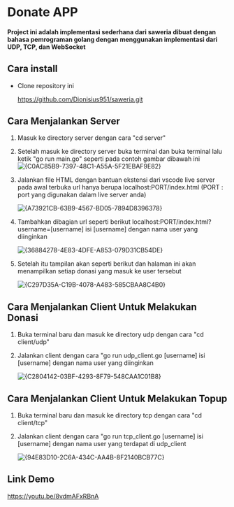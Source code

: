 # Donate APP

#### Project ini adalah implementasi sederhana dari saweria dibuat dengan bahasa pemrograman golang dengan menggunakan implementasi dari UDP, TCP, dan WebSocket

## Cara install
* Clone repository ini

  https://github.com/Dionisius951/saweria.git

## Cara Menjalankan Server
1. Masuk ke directory server dengan cara "cd server"
2. Setelah masuk ke directory server buka terminal dan buka terminal lalu ketik "go run main.go" seperti pada contoh gambar dibawah ini
   ![{C0AC85B9-7397-48C1-A55A-5F21EBAF9E82}](https://github.com/user-attachments/assets/5d23713f-732e-409d-88e8-55c7672db4a9)
3. Jalankan file HTML dengan bantuan ekstensi dari vscode live server pada awal terbuka url hanya berupa localhost:PORT/index.html (PORT : port yang digunakan dalam live server anda)

   ![{A73921CB-63B9-4567-BD05-7894D8396378}](https://github.com/user-attachments/assets/d06db81c-c54d-4917-ba7b-2bcd899ab4df)

4. Tambahkan dibagian url seperti berikut localhost:PORT/index.html?username=[username] isi [username] dengan nama user yang diinginkan

   ![{36884278-4E83-4DFE-A853-079D31CB54DE}](https://github.com/user-attachments/assets/c9b887bc-6a46-436c-8164-0124c171dbfa)

5. Setelah itu tampilan akan seperti berikut dan halaman ini akan menampilkan setiap donasi yang masuk ke user tersebut

   ![{C297D35A-C19B-4078-A483-585CBAA8C4B0}](https://github.com/user-attachments/assets/e5cfb21c-4214-4f0c-9955-134f7d393179)

## Cara Menjalankan Client Untuk Melakukan Donasi
1. Buka terminal baru dan masuk ke directory udp dengan cara "cd client/udp"
2. Jalankan client dengan cara "go run udp_client.go [username] isi [username] dengan nama user yang diinginkan

   ![{C2804142-03BF-4293-8F79-548CAA1C01B8}](https://github.com/user-attachments/assets/35c04db6-6f6c-40f2-94c1-a78ad579cbcc)

## Cara Menjalankan Client Untuk Melakukan Topup
1. Buka terminal baru dan masuk ke directory tcp dengan cara "cd client/tcp"
2. Jalankan client dengan cara "go run tcp_client.go [username] isi [username] dengan nama user yang terdapat di udp_client

   ![{94E83D10-2C6A-434C-AA4B-8F2140BCB77C}](https://github.com/user-attachments/assets/912a0e12-09d2-42f1-b8bc-7e78a53bb829)


## Link Demo 

https://youtu.be/8vdmAFxRBnA



  



   
